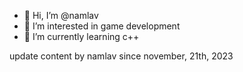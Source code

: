 - 👋 Hi, I’m @namlav
- 👀 I’m interested in game development
- 🌱 I’m currently learning c++
<!---
namlav/namlav is a ✨ special ✨ repository because its `README.md` (this file) appears on your GitHub profile.
You can click the Preview link to take a look at your changes.
--->
update content by namlav since november, 21th, 2023